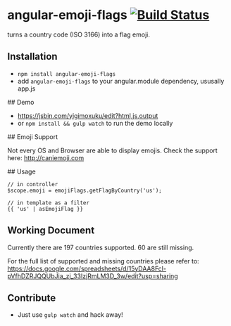 # angular-emoji-flags [![Build Status](https://travis-ci.org/zwacky/angular-emoji-flags.svg?branch=master)](https://travis-ci.org/zwacky/angular-emoji-flags)

turns a country code (ISO 3166) into a flag emoji.

## Installation

- `npm install angular-emoji-flags`
- add `angular-emoji-flags` to your angular.module dependency, ususally app.js

## Demo

- https://jsbin.com/yigimoxuku/edit?html,js,output
- or `npm install && gulp watch` to run the demo locally

## Emoji Support

Not every OS and Browser are able to display emojis. Check the support here: http://caniemoji.com

## Usage

```
// in controller
$scope.emoji = emojiFlags.getFlagByCountry('us');

// in template as a filter
{{ 'us' | asEmojiFlag }}
```

## Working Document

Currently there are 197 countries supported. 60 are still missing.

For the full list of supported and missing countries please refer to: https://docs.google.com/spreadsheets/d/15yDAA8Fcl-pVfhDZRJQQUbJia_zj_33IzjRmLM3D_3w/edit?usp=sharing

## Contribute

- Just use `gulp watch` and hack away!
